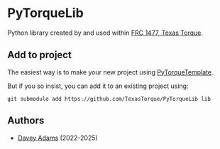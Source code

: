 # PyTorqueLib

Python library created by and used within [FRC 1477, Texas Torque](https://texastorque.org/).

## Add to project

The easiest way is to make your new project using [PyTorqueTemplate](https://github.com/TexasTorque/PyTorqueTemplate).

But if you so insist, you can add it to an existing project using:

`git submodule add https://github.com/TexasTorque/PyTorqueLib lib`

## Authors

- [Davey Adams](https://www.github.com/humandavey/) (2022-2025)